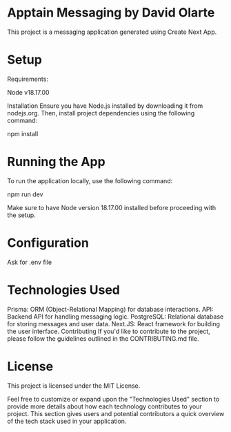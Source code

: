# Apptain Messaging by David Olarte

This project is a messaging application generated using Create Next App.

# Setup
Requirements:

Node v18.17.00

Installation
Ensure you have Node.js installed by downloading it from nodejs.org. Then, install project dependencies using the following command:

npm install

# Running the App
To run the application locally, use the following command:

npm run dev

Make sure to have Node version 18.17.00 installed before proceeding with the setup.

# Configuration
Ask for .env file

# Technologies Used
Prisma: ORM (Object-Relational Mapping) for database interactions.
API: Backend API for handling messaging logic.
PostgreSQL: Relational database for storing messages and user data.
Next.JS: React framework for building the user interface.
Contributing
If you'd like to contribute to the project, please follow the guidelines outlined in the CONTRIBUTING.md file.

# License
This project is licensed under the MIT License.

Feel free to customize or expand upon the "Technologies Used" section to provide more details about how each technology contributes to your project. This section gives users and potential contributors a quick overview of the tech stack used in your application.
